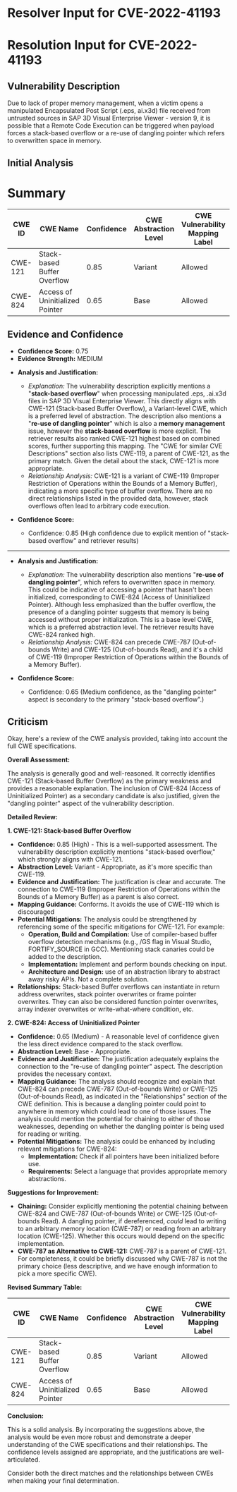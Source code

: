 # Resolver Input for CVE-2022-41193

# Resolution Input for CVE-2022-41193

## Vulnerability Description
Due to lack of proper memory management, when a victim opens a manipulated Encapsulated Post Script (.eps, ai.x3d) file received from untrusted sources in SAP 3D Visual Enterprise Viewer - version 9, it is possible that a Remote Code Execution can be triggered when payload forces a stack-based overflow or a re-use of dangling pointer which refers to overwritten space in memory.

## Initial Analysis
# Summary
| CWE ID  | CWE Name                       | Confidence | CWE Abstraction Level | CWE Vulnerability Mapping Label | CWE-Vulnerability Mapping Notes |
| ------- | ------------------------------ | ---------- | --------------------- | ------------------------------- | ----------------------------- |
| CWE-121 | Stack-based Buffer Overflow | 0.85       | Variant               | Allowed                         | Primary CWE                    |
| CWE-824 | Access of Uninitialized Pointer | 0.65      | Base               | Allowed                         | Secondary Candidate              |

## Evidence and Confidence

*   **Confidence Score:** 0.75
*   **Evidence Strength:** MEDIUM

- **Analysis and Justification:**
  - *Explanation:* The vulnerability description explicitly mentions a "**stack-based overflow**" when processing manipulated .eps, .ai.x3d files in SAP 3D Visual Enterprise Viewer. This directly aligns with CWE-121 (Stack-based Buffer Overflow), a Variant-level CWE, which is a preferred level of abstraction. The description also mentions a "**re-use of dangling pointer**" which is also a **memory management** issue, however the **stack-based overflow** is more explicit. The retriever results also ranked CWE-121 highest based on combined scores, further supporting this mapping. The "CWE for similar CVE Descriptions" section also lists CWE-119, a parent of CWE-121, as the primary match. Given the detail about the stack, CWE-121 is more appropriate.
  - *Relationship Analysis:* CWE-121 is a variant of CWE-119 (Improper Restriction of Operations within the Bounds of a Memory Buffer), indicating a more specific type of buffer overflow. There are no direct relationships listed in the provided data, however, stack overflows often lead to arbitrary code execution.

- **Confidence Score:**
  - Confidence: 0.85 (High confidence due to explicit mention of "stack-based overflow" and retriever results)

---

- **Analysis and Justification:**
  - *Explanation:* The vulnerability description also mentions "**re-use of dangling pointer**", which refers to overwritten space in memory. This could be indicative of accessing a pointer that hasn't been initialized, corresponding to CWE-824 (Access of Uninitialized Pointer). Although less emphasized than the buffer overflow, the presence of a dangling pointer suggests that memory is being accessed without proper initialization. This is a base level CWE, which is a preferred abstraction level. The retriever results have CWE-824 ranked high.
  - *Relationship Analysis:* CWE-824 can precede CWE-787 (Out-of-bounds Write) and CWE-125 (Out-of-bounds Read), and it's a child of CWE-119 (Improper Restriction of Operations within the Bounds of a Memory Buffer).

- **Confidence Score:**
  - Confidence: 0.65 (Medium confidence, as the "dangling pointer" aspect is secondary to the primary "stack-based overflow".)

## Criticism
Okay, here's a review of the CWE analysis provided, taking into account the full CWE specifications.

**Overall Assessment:**

The analysis is generally good and well-reasoned. It correctly identifies CWE-121 (Stack-based Buffer Overflow) as the primary weakness and provides a reasonable explanation. The inclusion of CWE-824 (Access of Uninitialized Pointer) as a secondary candidate is also justified, given the "dangling pointer" aspect of the vulnerability description.

**Detailed Review:**

**1. CWE-121: Stack-based Buffer Overflow**

*   **Confidence:** 0.85 (High) - This is a well-supported assessment. The vulnerability description explicitly mentions "stack-based overflow," which strongly aligns with CWE-121.
*   **Abstraction Level:** Variant - Appropriate, as it's more specific than CWE-119.
*   **Evidence and Justification:**  The justification is clear and accurate. The connection to CWE-119 (Improper Restriction of Operations within the Bounds of a Memory Buffer) as a parent is also correct.
*   **Mapping Guidance:** Conforms. It avoids the use of CWE-119 which is discouraged
*   **Potential Mitigations:**  The analysis could be strengthened by referencing some of the specific mitigations for CWE-121.  For example:
    *   **Operation, Build and Compilation:** Use of compiler-based buffer overflow detection mechanisms (e.g., /GS flag in Visual Studio, FORTIFY_SOURCE in GCC). Mentioning stack canaries could be added to the description.
    *   **Implementation:** Implement and perform bounds checking on input.
    *   **Architecture and Design:** use of an abstraction library to abstract away risky APIs. Not a complete solution.
*   **Relationships:** Stack-based Buffer overflows can instantiate in return address overwrites, stack pointer overwrites or frame pointer overwrites. They can also be considered function pointer overwrites, array indexer overwrites or write-what-where condition, etc.

**2. CWE-824: Access of Uninitialized Pointer**

*   **Confidence:** 0.65 (Medium) - A reasonable level of confidence given the less direct evidence compared to the stack overflow.
*   **Abstraction Level:** Base - Appropriate.
*   **Evidence and Justification:** The justification adequately explains the connection to the "re-use of dangling pointer" aspect. The description provides the necessary context.
*   **Mapping Guidance:** The analysis should recognize and explain that CWE-824 can precede CWE-787 (Out-of-bounds Write) or CWE-125 (Out-of-bounds Read), as indicated in the "Relationships" section of the CWE definition. This is because a dangling pointer could point to anywhere in memory which could lead to one of those issues. The analysis could mention the potential for chaining to either of those weaknesses, depending on whether the dangling pointer is being used for reading or writing.
*   **Potential Mitigations:**  The analysis could be enhanced by including relevant mitigations for CWE-824:
    *   **Implementation:** Check if all pointers have been initialized before use.
    *   **Requirements:** Select a language that provides appropriate memory abstractions.

**Suggestions for Improvement:**

*   **Chaining:** Consider explicitly mentioning the potential chaining between CWE-824 and CWE-787 (Out-of-bounds Write) or CWE-125 (Out-of-bounds Read).  A dangling pointer, if dereferenced, *could* lead to writing to an arbitrary memory location (CWE-787) or reading from an arbitrary location (CWE-125). Whether this occurs would depend on the specific implementation.
*   **CWE-787 as Alternative to CWE-121:** CWE-787 is a parent of CWE-121. For completeness, it could be briefly discussed why CWE-787 is not the primary choice (less descriptive, and we have enough information to pick a more specific CWE).

**Revised Summary Table:**

| CWE ID  | CWE Name                       | Confidence | CWE Abstraction Level | CWE Vulnerability Mapping Label | CWE-Vulnerability Mapping Notes |
| ------- | ------------------------------ | ---------- | --------------------- | ------------------------------- | ----------------------------- |
| CWE-121 | Stack-based Buffer Overflow | 0.85       | Variant               | Allowed                         | Primary CWE                    |
| CWE-824 | Access of Uninitialized Pointer | 0.65      | Base               | Allowed                         | Secondary Candidate              |

**Conclusion:**

This is a solid analysis. By incorporating the suggestions above, the analysis would be even more robust and demonstrate a deeper understanding of the CWE specifications and their relationships. The confidence levels assigned are appropriate, and the justifications are well-articulated.

Consider both the direct matches and the relationships between CWEs
when making your final determination.
        